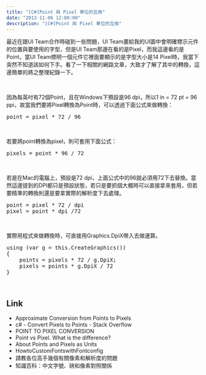 ```yaml
---
title: "[C#]Point 與 Pixel 單位的互換"
date: "2013-11-06 12:00:00"
description: "[C#]Point 與 Pixel 單位的互換"
---
```


<p>最近在跟UI Team合作時碰到一些問題，UI Team畫給我的UI圖中會明確標示元件的位置與要使用的字型，但是UI Team那邊在看的是Pixel，而我這邊看的是Point，當UI Team標明一個元件它裡面要顯示的是字型大小是14 Pixel時，我當下突然不知道該如何下手。看了一下相關的網路文章，大致才了解了其中的轉換，這邊簡單的將之整理紀錄一下。</p>  <p> </p>  <p>因為每英吋有72個Point，且在Windows下預設是96 dpi，所以1 in = 72 pt = 96 ppi，故當我們要將Pixel轉換為Point時，可以透過下面公式來做轉換：</p>  <div style="padding-bottom: 0px; margin: 0px; padding-left: 0px; padding-right: 0px; display: inline; float: none; padding-top: 0px" id="scid:812469c5-0cb0-4c63-8c15-c81123a09de7:ba8b6c92-e6a6-44cf-9e69-a4678fbd8093" class="wlWriterSmartContent"><pre name="code" class="xml">point = pixel * 72 / 96</pre></div>

<p> </p>

<p>若要將point轉換為pixel，則可套用下面公式：</p>

<div style="padding-bottom: 0px; margin: 0px; padding-left: 0px; padding-right: 0px; display: inline; float: none; padding-top: 0px" id="scid:812469c5-0cb0-4c63-8c15-c81123a09de7:b1a169b6-325c-4ad1-a9d6-a3c929299286" class="wlWriterSmartContent"><pre name="code" class="xml">pixels = point * 96 / 72</pre></div>

<p> </p>

<p>若是在Mac的電腦上，預設是72 dpi，上面公式中的96就必須用72下去替換。當然這邊提到的DPI都只是預設狀態，若只是要抓個大概時可以直接拿來套用，但若要精準的轉換則還是要拿實際的解析度下去處理。</p>

<div style="padding-bottom: 0px; margin: 0px; padding-left: 0px; padding-right: 0px; display: inline; float: none; padding-top: 0px" id="scid:812469c5-0cb0-4c63-8c15-c81123a09de7:0027d41f-a7ff-4897-a1b8-67f783a69dc2" class="wlWriterSmartContent"><pre name="code" class="vb">point = pixel * 72 / dpi
pixel = point * dpi /72</pre></div>

<p> </p>

<p>實際用程式來做轉換時，可直接用Graphics.DpiX帶入去做運算。</p>

<div style="padding-bottom: 0px; margin: 0px; padding-left: 0px; padding-right: 0px; display: inline; float: none; padding-top: 0px" id="scid:812469c5-0cb0-4c63-8c15-c81123a09de7:672c1ee5-53cc-4e01-b6ec-7954cac93cb6" class="wlWriterSmartContent"><pre name="code" class="xml">using (var g = this.CreateGraphics())
{
	points = pixels * 72 / g.DpiX;
	pixels = points * g.DpiX / 72
}</pre></div>

<p> </p>

<h2>Link</h2>

<ul>
  <li>Approximate Conversion from Points to Pixels</li>

  <li>c# - Convert Pixels to Points - Stack Overflow</li>

  <li>POINT TO PIXEL CONVERSION</li>

  <li>Point vs Pixel. What is the difference?</li>

  <li>About Points and Pixels as Units</li>

  <li>HowtoCustomFontswithFontconfig</li>

  <li>請教各位高手幾個有關像素和解析度的問題</li>

  <li>知識百科：中文字號、磅和像素對照關係</li>
</ul>
